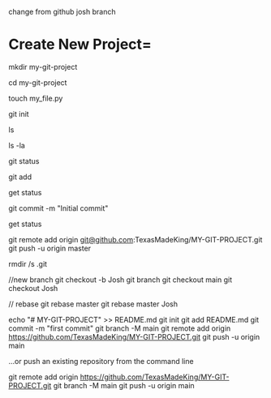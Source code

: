 change from github josh branch


# Create New Project=

mkdir my-git-project

cd my-git-project

touch my_file.py

git init

ls

ls -la

git status

git add

get status

git commit -m "Initial commit"

get status

git remote add origin git@github.com:TexasMadeKing/MY-GIT-PROJECT.git
git push -u origin master

rmdir /s .git

//new branch
git checkout -b Josh
git branch
git checkout main
git checkout Josh

// rebase
git rebase master
git rebase master Josh






echo "# MY-GIT-PROJECT" >> README.md
git init
git add README.md
git commit -m "first commit"
git branch -M main
git remote add origin https://github.com/TexasMadeKing/MY-GIT-PROJECT.git
git push -u origin main

…or push an existing repository from the command line

git remote add origin https://github.com/TexasMadeKing/MY-GIT-PROJECT.git
git branch -M main
git push -u origin main
